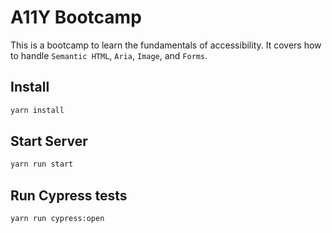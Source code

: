 # A11Y Bootcamp

This is a bootcamp to learn the fundamentals of accessibility. It covers how to handle `Semantic HTML`, `Aria`, `Image`, and `Forms`.

## Install

```bash
yarn install
```

## Start Server

```bash
yarn run start
```

## Run Cypress tests

```bash
yarn run cypress:open
```
